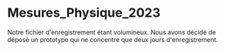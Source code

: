 # Mesures_Physique_2023

Notre fichier d'enregistrement étant volumineux. Nous avons décidé de déposé un prototype qui ne concentre que deux jours d'enregistrement. 
